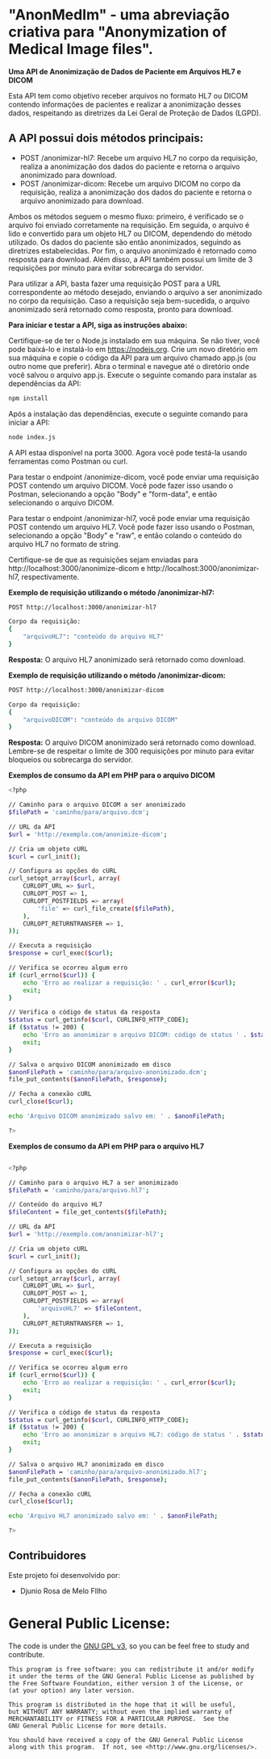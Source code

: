 # "AnonMedIm" - uma abreviação criativa para "Anonymization of Medical Image files".
**Uma API de Anonimização de Dados de Paciente em Arquivos HL7 e DICOM**

Esta API tem como objetivo receber arquivos no formato HL7 ou DICOM contendo informações de pacientes e realizar a anonimização desses dados, respeitando as diretrizes da Lei Geral de Proteção de Dados (LGPD).

## A API possui dois métodos principais:

- POST /anonimizar-hl7: Recebe um arquivo HL7 no corpo da requisição, realiza a anonimização dos dados do paciente e retorna o arquivo anonimizado para download.
- POST /anonimizar-dicom: Recebe um arquivo DICOM no corpo da requisição, realiza a anonimização dos dados do paciente e retorna o arquivo anonimizado para download.

Ambos os métodos seguem o mesmo fluxo: primeiro, é verificado se o arquivo foi enviado corretamente na requisição. Em seguida, o arquivo é lido e convertido para um objeto HL7 ou DICOM, dependendo do método utilizado. Os dados do paciente são então anonimizados, seguindo as diretrizes estabelecidas. Por fim, o arquivo anonimizado é retornado como resposta para download.
Além disso, a API também possui um limite de 3 requisições por minuto para evitar sobrecarga do servidor.

Para utilizar a API, basta fazer uma requisição POST para a URL correspondente ao método desejado, enviando o arquivo a ser anonimizado no corpo da requisição. Caso a requisição seja bem-sucedida, o arquivo anonimizado será retornado como resposta, pronto para download.


**Para iniciar e testar a API, siga as instruções abaixo:**

Certifique-se de ter o Node.js instalado em sua máquina. Se não tiver, você pode baixá-lo e instalá-lo em https://nodejs.org.
Crie um novo diretório em sua máquina e copie o código da API para um arquivo chamado app.js (ou outro nome que preferir).
Abra o terminal e navegue até o diretório onde você salvou o arquivo app.js.
Execute o seguinte comando para instalar as dependências da API:

```sh
npm install
```
Após a instalação das dependências, execute o seguinte comando para iniciar a API:

```sh
node index.js
```
A API estaa disponível na porta 3000. Agora você pode testá-la usando ferramentas como Postman ou curl.

Para testar o endpoint /anonimize-dicom, você pode enviar uma requisição POST contendo um arquivo DICOM. Você pode fazer isso usando o Postman, selecionando a opção "Body" e "form-data", e então selecionando o arquivo DICOM.

Para testar o endpoint /anonimizar-hl7, você pode enviar uma requisição POST contendo um arquivo HL7. Você pode fazer isso usando o Postman, selecionando a opção "Body" e "raw", e então colando o conteúdo do arquivo HL7 no formato de string.

Certifique-se de que as requisições sejam enviadas para http://localhost:3000/anonimize-dicom e http://localhost:3000/anonimizar-hl7, respectivamente.

**Exemplo de requisição utilizando o método /anonimizar-hl7:**

```sh
POST http://localhost:3000/anonimizar-hl7

Corpo da requisição:
{
    "arquivoHL7": "conteúdo do arquivo HL7"
}
```
**Resposta:**
O arquivo HL7 anonimizado será retornado como download.

**Exemplo de requisição utilizando o método /anonimizar-dicom:**
```sh
POST http://localhost:3000/anonimizar-dicom

Corpo da requisição:
{
    "arquivoDICOM": "conteúdo do arquivo DICOM"
}
```

**Resposta:**
O arquivo DICOM anonimizado será retornado como download.
Lembre-se de respeitar o limite de 300 requisições por minuto para evitar bloqueios ou sobrecarga do servidor.

**Exemplos de consumo da API em PHP para o arquivo DICOM**
```sh
<?php

// Caminho para o arquivo DICOM a ser anonimizado
$filePath = 'caminho/para/arquivo.dcm';

// URL da API
$url = 'http://exemplo.com/anonimize-dicom';

// Cria um objeto cURL
$curl = curl_init();

// Configura as opções do cURL
curl_setopt_array($curl, array(
    CURLOPT_URL => $url,
    CURLOPT_POST => 1,
    CURLOPT_POSTFIELDS => array(
        'file' => curl_file_create($filePath),
    ),
    CURLOPT_RETURNTRANSFER => 1,
));

// Executa a requisição
$response = curl_exec($curl);

// Verifica se ocorreu algum erro
if (curl_errno($curl)) {
    echo 'Erro ao realizar a requisição: ' . curl_error($curl);
    exit;
}

// Verifica o código de status da resposta
$status = curl_getinfo($curl, CURLINFO_HTTP_CODE);
if ($status != 200) {
    echo 'Erro ao anonimizar o arquivo DICOM: código de status ' . $status;
    exit;
}

// Salva o arquivo DICOM anonimizado em disco
$anonFilePath = 'caminho/para/arquivo-anonimizado.dcm';
file_put_contents($anonFilePath, $response);

// Fecha a conexão cURL
curl_close($curl);

echo 'Arquivo DICOM anonimizado salvo em: ' . $anonFilePath;

?>
```

**Exemplos de consumo da API em PHP para o arquivo HL7**
```sh

<?php

// Caminho para o arquivo HL7 a ser anonimizado
$filePath = 'caminho/para/arquivo.hl7';

// Conteúdo do arquivo HL7
$fileContent = file_get_contents($filePath);

// URL da API
$url = 'http://exemplo.com/anonimizar-hl7';

// Cria um objeto cURL
$curl = curl_init();

// Configura as opções do cURL
curl_setopt_array($curl, array(
    CURLOPT_URL => $url,
    CURLOPT_POST => 1,
    CURLOPT_POSTFIELDS => array(
        'arquivoHL7' => $fileContent,
    ),
    CURLOPT_RETURNTRANSFER => 1,
));

// Executa a requisição
$response = curl_exec($curl);

// Verifica se ocorreu algum erro
if (curl_errno($curl)) {
    echo 'Erro ao realizar a requisição: ' . curl_error($curl);
    exit;
}

// Verifica o código de status da resposta
$status = curl_getinfo($curl, CURLINFO_HTTP_CODE);
if ($status != 200) {
    echo 'Erro ao anonimizar o arquivo HL7: código de status ' . $status;
    exit;
}

// Salva o arquivo HL7 anonimizado em disco
$anonFilePath = 'caminho/para/arquivo-anonimizado.hl7';
file_put_contents($anonFilePath, $response);

// Fecha a conexão cURL
curl_close($curl);

echo 'Arquivo HL7 anonimizado salvo em: ' . $anonFilePath;

?>
```
## Contribuidores
Este projeto foi desenvolvido por:
- Djunio Rosa de Melo FIlho

# General Public License:

The code is under the [GNU GPL v3](https://www.gnu.org/licenses/gpl-3.0.html), so you can be feel free to study and contribute.

    This program is free software: you can redistribute it and/or modify
    it under the terms of the GNU General Public License as published by
    the Free Software Foundation, either version 3 of the License, or
    (at your option) any later version.

    This program is distributed in the hope that it will be useful,
    but WITHOUT ANY WARRANTY; without even the implied warranty of
    MERCHANTABILITY or FITNESS FOR A PARTICULAR PURPOSE.  See the
    GNU General Public License for more details.

    You should have received a copy of the GNU General Public License
    along with this program.  If not, see <http://www.gnu.org/licenses/>.